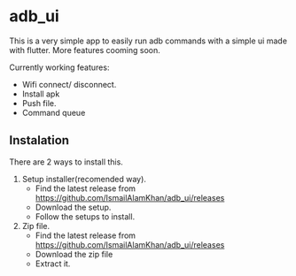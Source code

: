 # adb_ui

This is a very simple app to easily run adb commands with a simple ui made with flutter. More features cooming soon.

Currently working features:
  * Wifi connect/ disconnect.
  * Install apk
  * Push file.
  * Command queue

## Instalation
There are 2 ways to install this.
 1. Setup installer(recomended way).
     * Find the latest release from https://github.com/IsmailAlamKhan/adb_ui/releases
     * Download the setup.
     * Follow the setups to install.
 2. Zip file.
     * Find the latest release from https://github.com/IsmailAlamKhan/adb_ui/releases
     * Download the zip file
     * Extract it.
